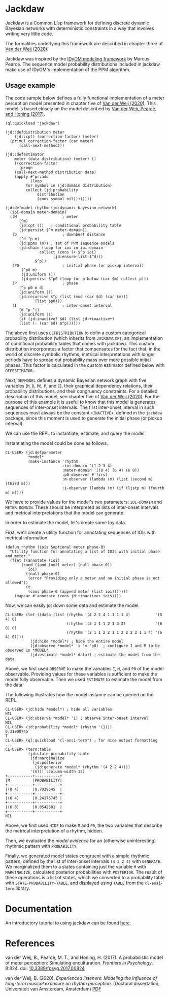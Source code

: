 # Jackdaw

Jackdaw is a Common Lisp framework for defining discrete dynamic Bayesian networks with deterministic constraints in a way that involves writing very little code.

The formalities underlying this framework are described in chapter three of [Van der Weij (2020)](#vdweij2020).

Jackdaw was inspired by the [IDyOM modeling framework](https://github.com/mtpearce/idyom) by Marcus Pearce. 
The sequence model probability distributions included in jackdaw make use of IDyOM's implementation of the PPM algorithm.

## Usage example

The code sample below defines a fully functional implementation of a meter perception model presented in chapter five of [Van der Weij (2020)](#vdweij2020).
This model is based closely on the model described by [Van der Weij, Pearce, and Honing (2017)](#vdweij2017).

```common-lisp
(ql:quickload "jackdaw")

(jd::defdistribution meter
    (jd::cpt) (correction-factor) (meter)
  (pr:mul correction-factor (car meter)
	  (call-next-method)))

(jd::defestimator
    meter (data distribution) (meter) ()
    ((correction-factor 
      (progn 
	(call-next-method distribution data)
	(apply #'pr:add 
	       (loop
		 for symbol in (jd:domain distribution) 
		 collect (jd:probability
			  distribution
			  (cons symbol nil))))))))

(jd:defmodel rhythm (jd:dynamic-bayesian-network)
  (ioi-domain meter-domain)
  ((M                    ; meter
      (^m)
      (jd:cpt ())   ; conditional probability table
      (jd:persist $^m meter-domain))
   (D                    ; downbeat distance
      (^d ^p m)
      (jd:ppms (m)) ; set of PPM sequence models
      (jd:chain (loop for ioi in ioi-domain
			   collect (cons (+ $^p ioi)
					 (jd:ensure-list $^d)))
		     $^p))
   (P0                   ; initial phase (or pickup interval)
       (^p0 m)
       (jd:uniform ())
       (jd:persist $^p0 (loop for p below (car $m) collect p)))
   (P                    ; phase
      (^p p0 m d)
      (jd:uniform ())
      (jd:recursive $^p (list (mod (car $d) (car $m)))
			 (list $p0)))
   (I                    ; inter-onset interval
      (d ^p ^i)
      (jd:uniform ())
      (if (jd:inactive? $d) (list jd:+inactive+)
	  (list (- (car $d) $^p))))))
```

The above first uses `DEFDISTRIBUTION` to defin a custom categorical probability distribution (which inherits from `JACKDAW:CPT`, an implementation of conditional probability tables that comes with jackdaw).
This custom distribution incorporates a factor that compensates for the fact that, in the world of discrete symbolic rhythms, metrical interpretations with longer periods have to spread out probability mass over more possible initial phases. This factor is calculated in the custom estimator defined below with `DEFESTIMATOR`.

Next, `DEFMODEL` defines a dynamic Bayesian network graph with five variables (`M`, `D`, `P0`, `P`, and `I`), their graphical dependency relations, their probability distributions, and their congruency constraints.
For a detailed description of this model, see chapter five of [Van der Weij (2020)](#vdweij2020).
For the purpose of this example it is useful to know that this model is generates sequences of inter-onset intervals.
The first inter-onset interval in such sequences must always be the constant `+INACTIVE+`, defined in the `jackdaw` package, since this moment is used to generate the initial phase (or pickup interval).

We can use the REPL to instantiate, estimate, and query the model.

Instantiating the model could be done as follows.

```common-lisp
CL-USER> (jd:defparameter
          *model*
          (make-instance 'rhythm
                         :ioi-domain '(1 2 3 4)
                         :meter-domain '((8 4) (6 4) (6 8))
                         :p0-observer #'first
                         :m-observer (lambda (m) (list (second m) (third m)))
                         :i-observer (lambda (m) (if (listp m) (fourth m) m))))
````

We have to provide values for the model's two parameters: `IOI-DOMAIN` and `METER-DOMAIN`.
These should be interpreted as lists of inter-onset intervals and metrical interpretations that the model can generate.

In order to estimate the model, let's create some toy data.

First, we'll create a utility function for annotating sequences of IOIs with metrical information.

```common-lisp
(defun rhythm (iois &optional meter phase-0)
  "Utility function for annotating a list of IOIs with initial phase and meter."
  (flet ((annotate (ioi)
	   (cond ((and (null meter) (null phase-0))
		  ioi)
		 ((null phase-0)
		  (error "Providing only a meter and no initial phase is not allowed"))
		 (t
		  (cons phase-0 (append meter (list ioi)))))))
    (mapcar #'annotate (cons jd:+inactive+ iois))))
```

Now, we can easily jot down some data and estimate the model.

```common-lisp
CL-USER> (let ((data (list (rhythm '(4 2 2 4 1 1 1 1 4)           '(8 4) 0)
                           (rhythm '(3 1 1 1 2 1 3 3)             '(6 8) 0)
                           (rhythm '(2 1 1 2 2 1 1 2 2 2 2 1 1 4) '(6 4) 0))))
           (jd:hide *model*) ; hide the entire model
           (jd:observe *model* 'i 'm 'p0)  ; configure I and M to be observed in *MODEL*
           (jd:estimate *model* data)) ; estimate the model from the data
```

Above, we first used `OBSERVE` to make the variables `I`, `M`, and `P0` of the model observable.
Providing values for these variables is sufficient to make the model fully observable.
Then we used `ESTIMATE` to estimate the model from the data

The following illustrates how the model instance can be queried on the REPL.

```common-lisp
CL-USER> (jd:hide *model*) ; hide all variables
NIL
CL-USER> (jd:observe *model* 'i) ; observe inter-onset interval
NIL
CL-USER> (jd:probability *model* (rhythm '(1)))
0.31908745
T
CL-USER> (ql:quickload "cl-ansi-term") ; for nice output formatting
...
CL-USER> (term:table 
          (jd:state-probability-table
           (jd:marginalize 
            (jd:posterior
             (jd:generate *model* (rhythm '(4 2 2 4))))
           '(m))) :column-width 12)
+-----------+-----------+
|M          |PROBABILITY|
+-----------+-----------+
|(8 4)      |0.7039645  |
+-----------+-----------+
|(6 4)      |0.24176745 |
+-----------+-----------+
|(6 8)      |0.0542681  |
+-----------+-----------+
NIL
```

Above, we first used `HIDE` to make `M` and `P0`, the two variables that describe the metrical interpretation of a rhythm, hidden.

Then, we evaluated the *model evidence* for an (otherwise uninteresting) rhythmic pattern with `PROBABILITY`.

Finally, we generated model states congruent with a simple rhythmic pattern, defined by the list of inter-onset intervals `(4 2 2 4)` with `GENERATE`.
We marginalized them to a states containing just the variable `M` with `MARGINALIZE`, calculated posterior probabilities with `POSTERIOR`.
The result of these operations is a list of states, which we converted to a probability table with `STATE-PROBABILITY-TABLE`, and displayed using `TABLE` from the `cl-ansi-term` library.

# Documentation

An introductory tutorial to using jackdaw can be found [here](https://github.com/experiencedlisteners/jackdaw-tutorial).

# References

<a id="vdweij2017">van der Weij, B., Pearce, M. T., and Honing, H. (2017). A probabilistic model of meter perception: Simulating enculturation. *Frontiers in Psychology*. 8:824. doi: [10.3389/fpsyg.2017.00824](https://dx.doi.org/10.3389/fpsyg.2017.00824)

<a id="vdweij2020">van der Weij, B. (2020). *Experienced listeners: Modeling the influence of long-term musical exposure on rhythm perception.* (Doctoral dissertation, Universiteit van Amsterdam, Amsterdam) [PDF](https://hdl.handle.net/11245.1/dd3e25aa-6006-486e-afcf-c0692e0afacd)
